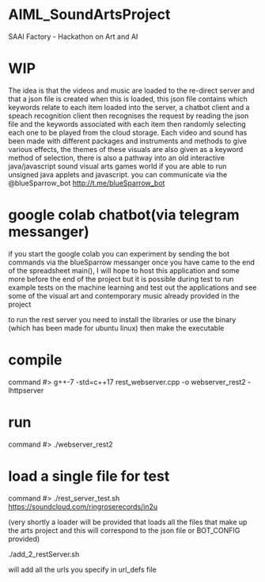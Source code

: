 # AIML_SoundArtsProject
SAAI Factory - Hackathon on Art and AI

WIP
====
The idea is that the videos and music are loaded to the re-direct server and that a json file is created when this is loaded, this json file contains which keywords relate to each item loaded into the server, a chatbot client and a speach recognition client then recognises the request by reading the json file and the keywords associated with each item then randomly selecting each one to be played from the cloud storage. Each video and sound has been made with different packages and instruments and methods to give various effects, the themes of these visuals are also given as a keyword method of selection, there is also a pathway into an old interactive java/javascript sound visual arts games world if you are able to run unsigned java applets and javascript.
you can communicate via the @blueSparrow_bot http://t.me/blueSparrow_bot

google colab chatbot(via telegram messanger)
===========================================
if you start the google colab you can experiment by sending the bot commands via the blueSparrow messanger once you have came to the end of the spreadsheet main(), I will hope to host this application and some more before the end of the project but it is possible during test to run example tests on the machine learning and test out the applications and see some of the visual art and contemporary music already provided in the project

to run the rest server you need to install the libraries or use the binary (which has been made for ubuntu linux) then make the executable

compile
=======
command #> g++-7 -std=c++17 rest_webserver.cpp -o webserver_rest2 -lhttpserver

run
======
command #>  ./webserver_rest2

load a single file for test
===========================
command #> ./rest_server_test.sh https://soundcloud.com/ringroserecords/in2u

(very shortly a loader will be provided that loads all the files that make up the arts project and this will correspond to the json file or BOT_CONFIG provided) 

./add_2_restServer.sh 

will add all the urls you specify in url_defs file
